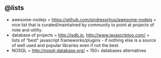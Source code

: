 ## @lists
* awesome-nodejs = https://github.com/sindresorhus/awesome-nodejs = nice list that is curated/maintained by community to point at projects of note and utility.
* database of projects = http://jsdb.io, http://www.javascriptoo.com/ = lists of “best" javascript frameworks/plugins - if nothing else is a source of well used and popular libraries even if not the best.
* NOSQL = http://nosql-database.org/ = 150+ databases alternatives
